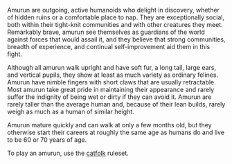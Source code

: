 Amurun are outgoing, active humanoids who delight in discovery, whether of hidden ruins or a comfortable place to nap. They are exceptionally social, both within their tight-knit communities and with other creatures they meet. Remarkably brave, amurun see themselves as guardians of the world against forces that would assail it, and they believe that strong communities, breadth of experience, and continual self-improvement aid them in this fight.

Although all amurun walk upright and have soft fur, a long tail, large ears, and vertical pupils, they show at least as much variety as ordinary felines. Amurun have nimble fingers with short claws that are usually retractable. Most amurun take great pride in maintaining their appearance and rarely suffer the indignity of being wet or dirty if they can avoid it. Amurun are rarely taller than the average human and, because of their lean builds, rarely weigh as much as a human of similar height.

Amurun mature quickly and can walk at only a few months old, but they otherwise start their careers at roughly the same age as humans do and live to be 60 or 70 years of age.

To play an amurun, use the [catfolk](https://2e.aonprd.com/Ancestries.aspx?ID=17) ruleset.
